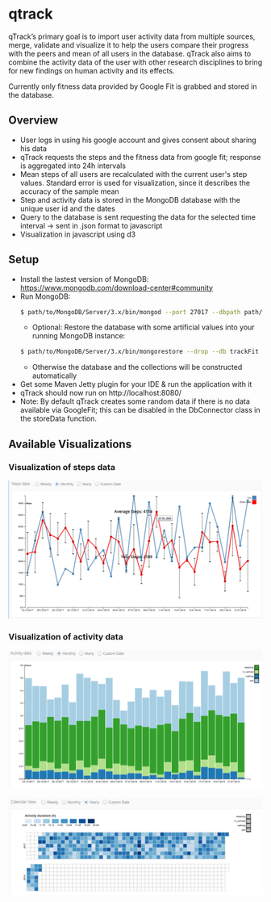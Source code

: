 # qtrack

qTrack’s primary goal is to import user activity data from multiple
sources, merge, validate and visualize it to help the users compare
their progress with the peers and mean of all users in the database.
qTrack also aims to combine the activity data of the user with other
research disciplines to bring for new findings on human activity and
its effects.

Currently only fitness data provided by Google Fit is grabbed and
stored in the database.

## Overview

* User logs in using his google account and gives consent about sharing
his data
* qTrack requests the steps and the fitness data from google fit;
response is aggregated into 24h intervals
* Mean steps of all users are recalculated with the current user's step
values. Standard error is used for visualization, since it describes the
accuracy of the sample mean
* Step and activity data is stored in the MongoDB database with the
unique user id and the dates
* Query to the database is sent requesting the data for the selected
time interval -> sent in .json format to javascript
* Visualization in javascript using d3

## Setup

* Install the lastest version of MongoDB:
https://www.mongodb.com/download-center#community
* Run MongoDB:
  ```bash
  $ path/to/MongoDB/Server/3.x/bin/mongod --port 27017 --dbpath path/where/you/want/to/store/the/DB
  ```
    * Optional: Restore the database with some artificial values into
    your running MongoDB instance:
    ```bash
    $ path/to/MongoDB/Server/3.x/bin/mongorestore --drop --db trackFit TrackFit/database/trackFit
    ```
    * Otherwise the database and the collections will be constructed
    automatically
* Get some Maven Jetty plugin for your IDE & run the application with it
* qTrack should now run on http://localhost:8080/
* Note: By default qTrack creates some random data if there is no data
available via GoogleFit; this can be disabled in the DbConnector class
in the storeData function.

## Available Visualizations
### Visualization of steps data

![alt text](doc/imgs/stepsLineChartExample.png)

### Visualization of activity data

![alt text](doc/imgs/activityBarchartExample.png)

![alt text](doc/imgs/calendarViewExample.png)


